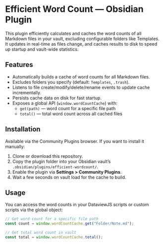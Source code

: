 # Efficient Word Count — Obsidian Plugin

This plugin efficiently calculates and caches the word counts of all Markdown files in your vault, excluding configurable folders like Templates. It updates in real-time as files change, and caches results to disk to speed up startup and vault-wide statistics.

## Features

- Automatically builds a cache of word counts for all Markdown files.
- Excludes folders you specify (default: `Templates`, `.trash`).
- Listens to file create/modify/delete/rename events to update cache incrementally.
- Persists cache data on disk for fast startup.
- Exposes a global API (`window.wordCountCache`) with:
  - `get(path)` — word count for a specific file path
  - `total()` — total word count across all cached files

## Installation

Available via the Community Plugins browser. If you want to install it manually:

1. Clone or download this repository.
2. Copy the plugin folder into your Obsidian vault’s `.obsidian/plugins/efficient-wordcount/`.
3. Enable the plugin via **Settings > Community Plugins**.
4. Wait a few seconds on vault load for the cache to build.

## Usage

You can access the word counts in your DataviewJS scripts or custom scripts via the global object:

```js
// Get word count for a specific file path
const count = window.wordCountCache.get("Folder/Note.md");

// Get total word count in vault
const total = window.wordCountCache.total();
```